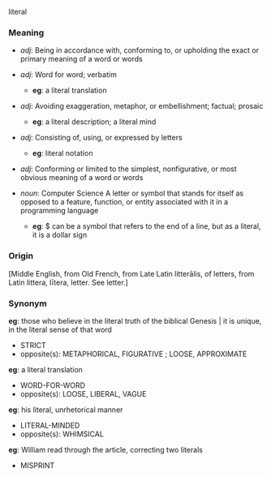 literal
### Meaning
+ _adj_: Being in accordance with, conforming to, or upholding the exact or primary meaning of a word or words
+ _adj_: Word for word; verbatim
    + __eg__: a literal translation
+ _adj_: Avoiding exaggeration, metaphor, or embellishment; factual; prosaic
    + __eg__: a literal description; a literal mind
+ _adj_: Consisting of, using, or expressed by letters
    + __eg__: literal notation
+ _adj_: Conforming or limited to the simplest, nonfigurative, or most obvious meaning of a word or words

+ _noun_: Computer Science
 A letter or symbol that stands for itself as opposed to a feature, function, or entity associated with it in a programming language
    + __eg__: $ can be a symbol that refers to the end of a line, but as a literal, it is a dollar sign

### Origin

[Middle English, from Old French, from Late Latin litterālis, of letters, from Latin littera, lītera, letter. See letter.]

### Synonym

__eg__: those who believe in the literal truth of the biblical Genesis | it is unique, in the literal sense of that word

+ STRICT
+ opposite(s): METAPHORICAL, FIGURATIVE ; LOOSE, APPROXIMATE

__eg__: a literal translation

+ WORD-FOR-WORD
+ opposite(s): LOOSE, LIBERAL, VAGUE

__eg__: his literal, unrhetorical manner

+ LITERAL-MINDED
+ opposite(s): WHIMSICAL

__eg__: William read through the article, correcting two literals

+ MISPRINT


